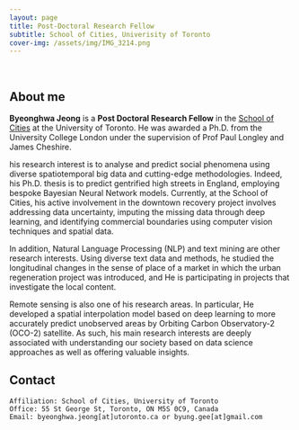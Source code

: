 ```yaml
---
layout: page
title: Post-Doctoral Research Fellow
subtitle: School of Cities, Univerisity of Toronto
cover-img: /assets/img/IMG_3214.png
---
```


<br/>

## About me
**Byeonghwa Jeong** is a **Post Doctoral Research Fellow** in the [School of Cities](https://schoolofcities.utoronto.ca) at the University of Toronto. He was awarded a Ph.D. from the University College London under the supervision of Prof Paul Longley and James Cheshire. 

his research interest is to analyse and predict social phenomena using diverse spatiotemporal big data and cutting-edge methodologies. Indeed, his Ph.D. thesis is to predict gentrified high streets in England, employing bespoke Bayesian Neural Network models. Currently, at the School of Cities, his active involvement in the downtown recovery project involves addressing data uncertainty, imputing the missing data through deep learning, and identifying commercial boundaries using computer vision techniques and spatial data. 

In addition, Natural Language Processing (NLP) and text mining are other research interests. Using diverse text data and methods, he studied the longitudinal changes in the sense of place of a market in which the urban regeneration project was introduced, and He is participating in projects that investigate the local content. 

Remote sensing is also one of his research areas. In particular, He developed a spatial interpolation model based on deep learning to more accurately predict unobserved areas by Orbiting Carbon Observatory-2 (OCO-2) satellite. As such, his main research interests are deeply associated with understanding our society based on data science approaches as well as offering valuable insights.


## Contact
```
Affiliation: School of Cities, University of Toronto
Office: 55 St George St, Toronto, ON M5S 0C9, Canada
Email: byeonghwa.jeong[at]utoronto.ca or byung.gee[at]gmail.com
```
